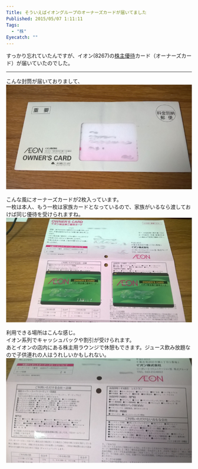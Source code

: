 ```yaml
---
Title: そういえばイオングループのオーナーズカードが届いてました
Published: 2015/05/07 1:11:11
Tags:
  - "株"
Eyecatch: ""
---
```

<p>すっかり忘れていたんですが、イオン(8267)の<a class="keyword" href="http://d.hatena.ne.jp/keyword/%B3%F4%BC%E7%CD%A5%C2%D4">株主優待</a>カード（オーナーズカード）が届いていたのでした。</p>

***

<p>こんな封筒が届いておりまして、
<span itemscope itemtype="http://schema.org/Photograph"><img src="20150507010358.jpg" alt="f:id:Ovis:20150507010358j:plain" title="f:id:Ovis:20150507010358j:plain" class="hatena-fotolife" itemprop="image"></span></p>

<p>こんな風にオーナーズカードが2枚入っています。<br/>
一枚は本人、もう一枚は家族カードとなっているので、家族がいるなら渡しておけば同じ優待を受けられますね。<br/>
<span itemscope itemtype="http://schema.org/Photograph"><img src="20150507010423.jpg" alt="f:id:Ovis:20150507010423j:plain" title="f:id:Ovis:20150507010423j:plain" class="hatena-fotolife" itemprop="image"></span></p>

<p>利用できる場所はこんな感じ。<br/>
イオン系列でキャッシュバックや割引が受けられます。<br/>
あとイオンの店内にある株主用ラウンジで休憩もできます。ジュース飲み放題なので子供連れの人はうれしいかもしれない。<br/>
<span itemscope itemtype="http://schema.org/Photograph"><img src="20150507010515.jpg" alt="f:id:Ovis:20150507010515j:plain" title="f:id:Ovis:20150507010515j:plain" class="hatena-fotolife" itemprop="image"></span></p>
